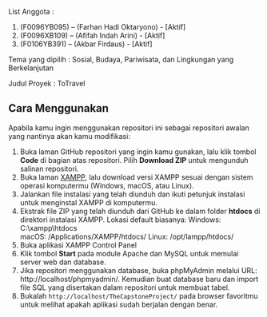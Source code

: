 List Anggota :

1. (F0096YB095) – (Farhan Hadi Oktaryono) - [Aktif]
2. (F0096XB109) – (Afifah Indah Arini) - [Aktif]
3. (F0106YB391) – (Akbar Firdaus) - [Aktif]

Tema yang dipilih :
Sosial, Budaya, Pariwisata, dan Lingkungan yang Berkelanjutan

Judul Proyek :
ToTravel

## Cara Menggunakan

Apabila kamu ingin menggunakan repositori ini sebagai repositori awalan yang nantinya akan kamu modifikasi:

1. Buka laman GitHub repositori yang ingin kamu gunakan, lalu klik tombol **Code** di bagian atas repositori. Pilih **Download ZIP** untuk mengunduh salinan repositori.
2. Buka laman [XAMPP](https://www.apachefriends.org), lalu download versi XAMPP sesuai dengan sistem operasi komputermu (Windows, macOS, atau Linux).
3. Jalankan file instalasi yang telah diunduh dan ikuti petunjuk instalasi untuk menginstal XAMPP di komputermu.
4. Ekstrak file ZIP yang telah diunduh dari GitHub ke dalam folder **htdocs** di direktori instalasi XAMPP. Lokasi default biasanya:
Windows: C:\xampp\htdocs\
macOS: /Applications/XAMPP/htdocs/
Linux: /opt/lampp/htdocs/
5. Buka aplikasi XAMPP Control Panel
6. Klik tombol **Start** pada module Apache dan MySQL untuk memulai server web dan database.
7. Jika repositori menggunakan database, buka phpMyAdmin melalui URL: http://localhost/phpmyadmin/. Kemudian buat database baru dan import file SQL yang disertakan dalam repositori untuk membuat tabel.
8. Bukalah `http://localhost/TheCapstoneProject/` pada browser favoritmu untuk melihat apakah aplikasi sudah berjalan dengan benar.
